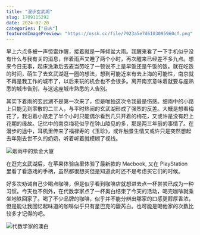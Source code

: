 ```yaml
---
title: "漫步玄武湖"
slug: 1709115292
date: 2024-02-20
categories: ["日志"]
featuredImagePreview: "https://ossk.cc/file/7923a5e7d6103095960cf.png"
---
```


早上六点多被一声惊雷炸醒，接着就是一阵倾盆大雨。我醒来看了一下手机似乎没有什么与我有关的消息，伴着雨声又睡了两个小时，再次醒来已经差不多九点。想来今日无事，起床洗漱后去麦当劳吃了一顿说不上是早饭还是午饭的饭。就在吃饭的时间，萌生了去玄武湖逛一圈的想法，想到可能近来有去上海的可能性，南京就不再是我工作的城市了，以后来玩的机会也不会很多。离开南京意味着就要与座熟悉的城市告别，与这这座城市熟悉的人告别。

其实下着雨的玄武湖不是第一次来了，但是唯独这次令我最是伤感。细雨中的小路上只能见到零散的二三人，与平时热闹的玄武湖形成了强烈的反差。大概是想看梅花了，我沿着小路走了半个小时只能偶尔看到几只开着的梅花，又或许是没有赶上花期的缘故。记忆中的南京梅花似乎在钟山陵见的多，那是两三年前的事情了。在漫步的途中，耳机里传来了福禄寿的《玉珍》，或许触景生情又或许只是突然想起去年刚去世不久的奶奶，听着听着就模糊了视线。

![烟雨中的紫金大厦](https://telegra.ph/file/e838dc1b50cd074de84df.jpg)

在逛完玄武湖后，在苹果体验店里体验了最新款的 Macbook, 又在 PlayStation 里看了看游戏的手柄，虽然都很想买但是知道此时还不是考虑买它们的时候。

好多次劝诫自己少喝点咖啡，但是似乎看到咖啡店就想进去点一杯尝尝已成为一种习惯。今天也不例外，在代数学家点了一杯奥白结束了今天的活动，喝完咖啡就乘坐地铁回家了。喝了不少品牌的咖啡，似乎并不能分辨出哪家的口感更醇厚香浓，但是能让我回忆起味道的咖啡似乎只有星巴克的馥芮白。也可能是喝他家的次数比较多才记得的吧。

![代数学家的澳白](https://telegra.ph/file/ae6e04a0f105a57f94565.jpg)